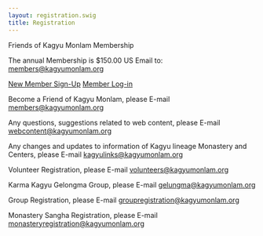 ```yaml
---
layout: registration.swig
title: Registration
---
```


Friends of Kagyu Monlam Membership

The annual Membership is $150.00 US 
Email to: members@kagyumonlam.org 

<a target="_blank" href="http://www.milaguru.org/amember/signup.php" class="btn btn-primary btn-lg" role="button">New Member Sign-Up</a>
<a target="_blank" href="http://www.milaguru.org/amember/member.php" class="btn btn-primary btn-lg" role="button">Member Log-in</a>

Become a Friend of Kagyu Monlam, please E-mail members@kagyumonlam.org

Any questions, suggestions related to web content, please E-mail webcontent@kagyumonlam.org

Any changes and updates to information of Kagyu lineage Monastery and Centers, please E-mail kagyulinks@kagyumonlam.org

Volunteer Registration, please E-mail volunteers@kagyumonlam.org

Karma Kagyu Gelongma Group, please E-mail gelungma@kagyumonlam.org

Group Registration, please E-mail groupregistration@kagyumonlam.org

Monastery Sangha Registration, please E-mail monasteryregistration@kagyumonlam.org

